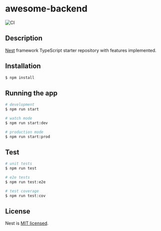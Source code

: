 # awesome-backend

![CI](https://github.com/osamaaamer95/awesome-backend/workflows/CI/badge.svg?branch=master)

## Description

[Nest](https://github.com/nestjs/nest) framework TypeScript starter repository with features implemented.

## Installation

```bash
$ npm install
```

## Running the app

```bash
# development
$ npm run start

# watch mode
$ npm run start:dev

# production mode
$ npm run start:prod
```

## Test

```bash
# unit tests
$ npm run test

# e2e tests
$ npm run test:e2e

# test coverage
$ npm run test:cov
```

## License

Nest is [MIT licensed](LICENSE).
